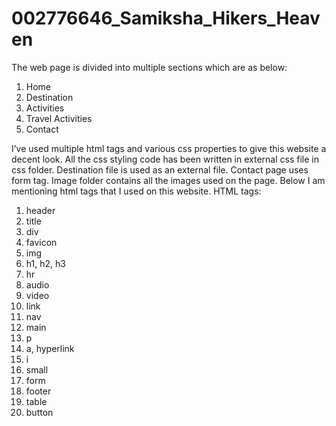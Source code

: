 # 002776646_Samiksha_Hikers_Heaven

The web page is divided into multiple sections which are as below:
1. Home
2. Destination
3. Activities
4. Travel Activities
5. Contact

I’ve used multiple html tags and various css properties to give this website a decent look. All the css styling code has been written in external css file in css folder. Destination file is used as an external file. Contact page uses form tag. Image folder contains all the images used on the page. 
Below I am mentioning html tags that I used on this website.
HTML tags:
1. header
2. title
3. div
4. favicon
5. img
6. h1, h2, h3
7. hr
8. audio
9. video
10. link
11. nav
12. main
13. p
14. a, hyperlink
15. i
16. small
17. form
18. footer
19. table
20. button

